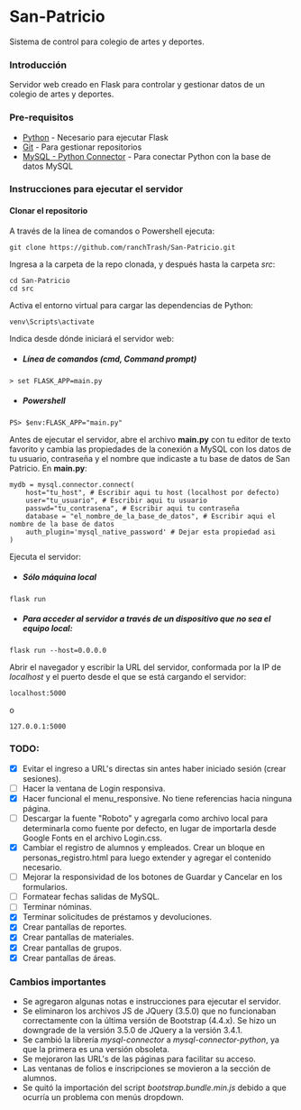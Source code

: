 # San-Patricio

Sistema de control para colegio de artes y deportes.

### Introducción

Servidor web creado en Flask para controlar y gestionar datos de un colegio de artes y deportes.

### Pre-requisitos

* [Python](https://www.python.org/downloads/release/python-382/) - Necesario para ejecutar Flask
* [Git](https://git-scm.com/downloads) - Para gestionar repositorios
* [MySQL - Python Connector](https://dev.mysql.com/downloads/connector/python/) - Para conectar Python con la base de datos MySQL

### Instrucciones para ejecutar el servidor

#### Clonar el repositorio

A través de la línea de comandos o Powershell ejecuta:

```
git clone https://github.com/ranchTrash/San-Patricio.git
```

Ingresa a la carpeta de la repo clonada, y después hasta la carpeta _src_:

```
cd San-Patricio
cd src
```

Activa el entorno virtual para cargar las dependencias de Python:

```
venv\Scripts\activate
```

Indica desde dónde iniciará el servidor web:

* ##### Línea de comandos (cmd, Command prompt)
```
> set FLASK_APP=main.py
```

* ##### Powershell
```
PS> $env:FLASK_APP="main.py"
```

Antes de ejecutar el servidor, abre el archivo **main.py** con tu editor de texto favorito y cambia las propiedades de la conexión a MySQL con los datos de tu usuario, contraseña y el nombre que indicaste a tu base de datos de San Patricio. En **main.py**:
```
mydb = mysql.connector.connect(
    host="tu_host", # Escribir aqui tu host (localhost por defecto)
    user="tu_usuario", # Escribir aqui tu usuario
    passwd="tu_contrasena", # Escribir aqui tu contraseña
    database = "el_nombre_de_la_base_de_datos", # Escribir aqui el nombre de la base de datos
    auth_plugin='mysql_native_password' # Dejar esta propiedad asi
)
```

Ejecuta el servidor:

* ##### Sólo máquina local
```
flask run
```

* ##### Para acceder al servidor a través de un dispositivo que no sea el equipo local:
```
flask run --host=0.0.0.0
```

Abrir el navegador y escribir la URL del servidor, conformada por la IP de _localhost_ y el puerto desde el que se está cargando el servidor:
```
localhost:5000
```

o

```
127.0.0.1:5000
```

### TODO: 
- [X] Evitar el ingreso a URL's directas sin antes haber iniciado sesión (crear sesiones).
- [ ] Hacer la ventana de Login responsiva.
- [X] Hacer funcional el menu_responsive. No tiene referencias hacia ninguna página.
- [ ] Descargar la fuente "Roboto" y agregarla como archivo local para determinarla como fuente por defecto, en lugar de importarla desde Google Fonts en el archivo Login.css.
- [X] Cambiar el registro de alumnos y empleados. Crear un bloque en personas_registro.html para luego extender y agregar el contenido necesario. 
- [ ] Mejorar la responsividad de los botones de Guardar y Cancelar en los formularios.
- [ ] Formatear fechas salidas de MySQL.
- [ ] Terminar nóminas.
- [X] Terminar solicitudes de préstamos y devoluciones.
- [X] Crear pantallas de reportes.
- [X] Crear pantallas de materiales.
- [X] Crear pantallas de grupos.
- [X] Crear pantallas de áreas.

### Cambios importantes
* Se agregaron algunas notas e instrucciones para ejecutar el servidor.
* Se eliminaron los archivos JS de JQuery (3.5.0) que no funcionaban correctamente con la última versión de Bootstrap (4.4.x). Se hizo un downgrade de la versión 3.5.0 de JQuery a la versión 3.4.1.
* Se cambió la librería _mysql-connector_ a _mysql-connector-python_, ya que la primera es una versión obsoleta.
* Se mejoraron las URL's de las páginas para facilitar su acceso.
* Las ventanas de folios e inscripciones se movieron a la sección de alumnos.
* Se quitó la importación del script _bootstrap.bundle.min.js_ debido a que ocurría un problema con menús dropdown.
